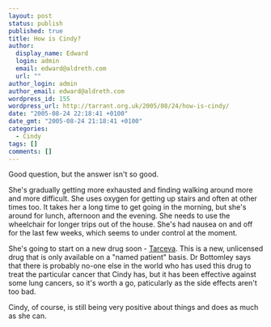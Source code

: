 ```yaml
---
layout: post
status: publish
published: true
title: How is Cindy?
author:
  display_name: Edward
  login: admin
  email: edward@aldreth.com
  url: ""
author_login: admin
author_email: edward@aldreth.com
wordpress_id: 155
wordpress_url: http://tarrant.org.uk/2005/08/24/how-is-cindy/
date: "2005-08-24 22:18:41 +0100"
date_gmt: "2005-08-24 21:18:41 +0100"
categories:
  - Cindy
tags: []
comments: []
---
```


Good question, but the answer isn\'t so good.

She\'s gradually getting more exhausted and finding walking around more
and more difficult. She uses oxygen for getting up stairs and often at
other times too. It takes her a long time to get going in the morning,
but she\'s around for lunch, afternoon and the evening. She needs to use
the wheelchair for longer trips out of the house. She\'s had nausea on
and off for the last few weeks, which seems to under control at the
moment.

She\'s going to start on a new drug soon - [Tarceva][1]. This is a new,
unlicensed drug that is only available on a \"named patient\" basis. Dr
Bottomley says that there is probably no-one else in the world who has
used this drug to treat the particular cancer that Cindy has, but it has
been effective against some lung cancers, so it\'s worth a go,
paticularly as the side effects aren\'t too bad.

Cindy, of course, is still being very positive about things and does as
much as she can.



[1]: https://www.cancerbacup.org.uk/Treatments/Biologicaltherapies/Cancergrowthinhibitors/Erlotinib
